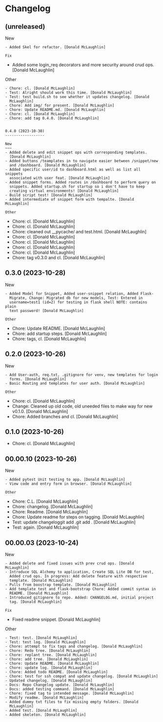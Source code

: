 Changelog
=========


(unreleased)
------------

New
~~~
- Added Skel for refactor. [Donald McLaughlin]

Fix
~~~
- Added some login_req decorators and more security around crud ops.
  [Donald McLaughlin]

Other
~~~~~
- Chore: cl. [Donald McLaughlin]
- Test: Alright should work this time. [Donald McLaughlin]
- Test: test build.sh to see whether it updates changelog. [Donald
  McLaughlin]
- Chore: Add img/ for present. [Donald McLaughlin]
- Chore: Update README.md. [Donald McLaughlin]
- Chore: cl. [Donald McLaughlin]
- Chore: add tag 0.4.0. [Donald McLaughlin]


0.4.0 (2023-10-30)
------------------

New
~~~
- Added delete and edit snippet ops with corresponding templates.
  [Donald McLaughlin]
- Added buttons /teamplates in to navigate easier between /snippet/new
  and /dashboard. [Donald McLaughlin]
- Added specific user/id to dashboard.html as well as list all snippets
  associated with user feat. [Donald McLaughlin]
- Added snippet forms. Added routes in /dashboard to perform query on
  snippets. Added startup.sh for startup so i don't have to keep
  creating virtual environments! [Donald McLaughlin]
- Build script test! [Donald McLaughlin]
- Added intermediate of snippet form with tempalte. [Donald McLaughlin]

Other
~~~~~
- Chore: cl. [Donald McLaughlin]
- Chore: cl. [Donald McLaughlin]
- Chore: cleaned out __pycache/ and test.html. [Donald McLaughlin]
- Chore: cl. [Donald McLaughlin]
- Chore: cl. [Donald McLaughlin]
- Chore: cl. [Donald McLaughlin]
- Chore: cl. [Donald McLaughlin]
- Chore: tag v0.3.0 and cl. [Donald McLaughlin]


0.3.0 (2023-10-28)
------------------

New
~~~
- Added Model for Snippet, Added user-snippet relation, Added Flask-
  Migrate, Change: Migrated db for new models, Test: Entered in
  username=test1 (id=2) for testing in flask shell NOTE: contains plain
  text password! [Donald McLaughlin]

Other
~~~~~
- Chore: Update README. [Donald McLaughlin]
- Chore: add startup steps. [Donald McLaughlin]
- Chore: tags, cl. [Donald McLaughlin]


0.2.0 (2023-10-26)
------------------

New
~~~
- Add User-auth, req.txt, .gitignore for venv, new templates for login
  forms. [Donald McLaughlin]
- Basic Routing and templates for user auth. [Donald McLaughlin]

Other
~~~~~
- Chore: cl. [Donald McLaughlin]
- Change: Cleaned up old code, old uneeded files to make way for new
  v0.1.0. [Donald McLaughlin]
- Chore: Added branches and cl. [Donald McLaughlin]


0.1.0 (2023-10-26)
------------------
- Chore: cl. [Donald McLaughlin]


00.00.10 (2023-10-26)
---------------------

New
~~~
- Added pytest Unit testing to app. [Donald McLaughlin]
- View code and entry form in browser. [Donald McLaughlin]

Other
~~~~~
- Chore: C.L. [Donald McLaughlin]
- Chore: changelog. [Donald McLaughlin]
- Chore: Readme. [Donald McLaughlin]
- Chore: Update readme for steps on tagging. [Donald McLaughlin]
- Test: update changeloggit add .git add . [Donald McLaughlin]
- Test: again. [Donald McLaughlin]


00.00.03 (2023-10-24)
---------------------

New
~~~
- Added delete and fixed issues with prev crud ops. [Donald McLaughlin]
- Introduce SQL Alchemy to application, Create SQL Lite DB for test,
  Added crud ops. In progress: Add delete feature with respective
  template. [Donald McLaughlin]
- Pulls from boostrap template. [Donald McLaughlin]
- Add template test and flask-bootstrap Chore: Added commit syntax in
  README. [Donald McLaughlin]
- Introduced gitignore to repo. Added: CHANGELOG.md, initial project
  tag. [Donald McLaughlin]

Fix
~~~
- Fixed readme snippet. [Donald McLaughlin]

Other
~~~~~
- Test: test. [Donald McLaughlin]
- Test: test log. [Donald McLaughlin]
- Chore: attempt to fix tags and changelog. [Donald McLaughlin]
- Chore: Redo tree. [Donald McLaughlin]
- Chore: replant tree. [Donald McLaughlin]
- Chore: add tree. [Donald McLaughlin]
- Chore: Update README. [Donald McLaughlin]
- Chore: update log. [Donald McLaughlin]
- Chore: Added todo README. [Donald McLaughlin]
- Chore: test for ssh compat and update changelog. [Donald McLaughlin]
- Updated changelog. [Donald McLaughlin]
- Docs: Repo Changelog update. [Donald McLaughlin]
- Docs: added testing command. [Donald McLaughlin]
- Chore: fixed tag to intended message. [Donald McLaughlin]
- Modify readme. [Donald McLaughlin]
- Added dummy txt files to fix missing empty folders. [Donald
  McLaughlin]
- Added test. [Donald McLaughlin]
- Added skeleton. [Donald McLaughlin]


